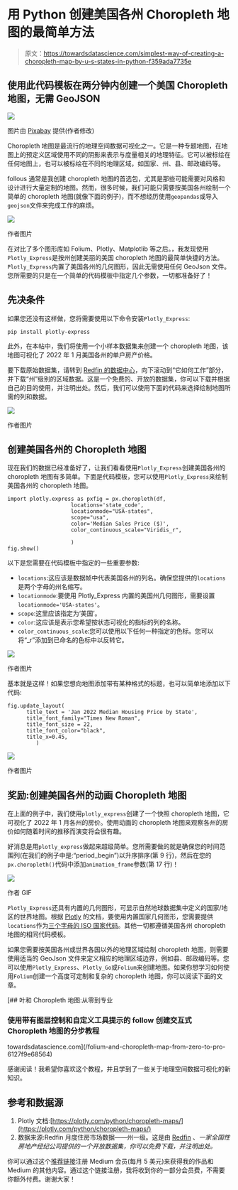 # 用 Python 创建美国各州 Choropleth 地图的最简单方法

> 原文：<https://towardsdatascience.com/simplest-way-of-creating-a-choropleth-map-by-u-s-states-in-python-f359ada7735e>

## 使用此代码模板在两分钟内创建一个美国 Choropleth 地图，无需 GeoJSON

![](img/b5c3e22a0f0dca0ad89b0378eef985f1.png)

图片由 [Pixabay](https://pixabay.com/photos/business-card-mockup-to-dye-hand-3847385/) 提供(作者修改)

Choropleth 地图是最流行的地理空间数据可视化之一。它是一种专题地图，在地图上的预定义区域使用不同的阴影来表示与度量相关的地理特征。它可以被标绘在任何地图上，也可以被标绘在不同的地理区域，如国家、州、县、邮政编码等。

follous 通常是我创建 choropleth 地图的首选包，尤其是那些可能需要对风格和设计进行大量定制的地图。然而，很多时候，我们可能只需要按美国各州绘制一个简单的 choropleth 地图(就像下面的例子)，而不想经历使用`geopandas`或导入`geojson`文件来完成工作的麻烦。

![](img/71eff37597851f3a794348cb8bede4b4.png)

作者图片

在对比了多个图形库如 Folium、Plotly、Matplotlib 等之后。，我发现使用`Plotly_Express`是按州创建美丽的美国 choropleth 地图的最简单快捷的方法。`Plotly_Express`内置了美国各州的几何图形，因此无需使用任何 GeoJson 文件。您所需要的只是在一个简单的代码模板中指定几个参数，一切都准备好了！

## 先决条件

如果您还没有这样做，您将需要使用以下命令安装`Plotly_Express`:

```
pip install plotly-express
```

此外，在本帖中，我们将使用一个小样本数据集来创建一个 choropleth 地图，该地图可视化了 2022 年 1 月美国各州的单户房产价格。

要下载原始数据集，请转到 [Redfin 的数据中心](https://www.redfin.com/news/data-center/)，向下滚动到“它如何工作”部分，并下载“州”级别的区域数据。这是一个免费的、开放的数据集，你可以下载并根据自己的目的使用，并注明出处。然后，我们可以使用下面的代码来选择绘制地图所需的列和数据。

![](img/ef79c3167a1dab4428dec07781103bc6.png)

作者图片

## 创建美国各州的 Choropleth 地图

现在我们的数据已经准备好了，让我们看看使用`Plotly_Express`创建美国各州的 choropleth 地图有多简单。下面是代码模板，您可以使用`Plotly_Express`来绘制美国各州的 choropleth 地图。

```
import plotly.express as pxfig = px.choropleth(df,
                    locations='state_code', 
                    locationmode="USA-states", 
                    scope="usa",
                    color='Median Sales Price ($)',
                    color_continuous_scale="Viridis_r", 

                    )
fig.show()
```

以下是您需要在代码模板中指定的一些重要参数:

*   `locations`:这应该是数据帧中代表美国各州的列名。确保您提供的`locations`是两个字母的州名缩写。
*   `locationmode`:要使用 Plotly_Express 内置的美国州几何图形，需要设置`locationmode='USA-states'`。
*   `scope`:这里应该指定为‘美国’。
*   `color`:这应该是表示您希望按状态可视化的指标的列的名称。
*   `color_continuous_scale`:您可以使用以下任何一种指定的色标。您可以将“_r”添加到已命名的色标中以反转它。

![](img/6eb82a350715365eef50982cdfb8ba74.png)

作者图片

基本就是这样！如果您想向地图添加带有某种格式的标题，也可以简单地添加以下代码:

```
fig.update_layout(
      title_text = 'Jan 2022 Median Housing Price by State',
      title_font_family="Times New Roman",
      title_font_size = 22,
      title_font_color="black", 
      title_x=0.45, 
         )
```

![](img/257fe8c799727cd645a9e5d4d4ea7251.png)

作者图片

## 奖励:创建美国各州的动画 Choropleth 地图

在上面的例子中，我们使用`plotly_express`创建了一个快照 choropleth 地图，它可视化了 2022 年 1 月各州的房价。使用动画的 choropleth 地图来观察各州的房价如何随着时间的推移而演变将会很有趣。

好消息是用`plotly_express`做起来超级简单。您所需要做的就是确保您的时间范围列(在我们的例子中是:“period_begin”)以升序排序(第 9 行)，然后在您的`px.choropleth()`代码中添加`animation_frame`参数(第 17 行)！

![](img/349bbfe0dfed012d064f5226e2bf7c98.png)

作者 GIF

`Plotly_Express`还具有内置的几何图形，可显示自然地球数据集中定义的国家/地区的世界地图。根据 [Plotly](https://plotly.com/python/choropleth-maps/) 的文档，要使用内置国家几何图形，您需要提供`locations`作为[三个字母的 ISO 国家代码](https://en.wikipedia.org/wiki/ISO_3166-1_alpha-3)。其他一切都遵循美国各州 choropleth 地图的相同代码模板。

如果您需要按美国各州或世界各国以外的地理区域绘制 choropleth 地图，则需要使用适当的 GeoJson 文件来定义相应的地理区域边界，例如县、邮政编码等。您可以使用`Plotly_Express`、`Plotly_Go`或`Folium`来创建地图。如果你想学习如何使用`Folium`创建一个高度可定制和复杂的 choropleth 地图，你可以阅读下面的文章。

[](/folium-and-choropleth-map-from-zero-to-pro-6127f9e68564) [## 叶和 Choropleth 地图:从零到专业

### 使用带有图层控制和自定义工具提示的 follow 创建交互式 Choropleth 地图的分步教程

towardsdatascience.com](/folium-and-choropleth-map-from-zero-to-pro-6127f9e68564) 

感谢阅读！我希望你喜欢这个教程，并且学到了一些关于地理空间数据可视化的新知识。

## 参考和数据源

1.  Plotly 文档:[https://plotly.com/python/choropleth-maps/](https://plotly.com/python/choropleth-maps/)
2.  数据来源:Redfin 月度住房市场数据——州一级。这是由 [Redfin](https://www.redfin.com/news/data-center/) 、*一家全国性房地产经纪公司提供的一个开放数据集，你可以免费下载，并注明出处。*

你可以通过这个[推荐链接](https://medium.com/@insightsbees/membership)注册 Medium 会员(每月 5 美元)来获得我的作品和 Medium 的其他内容。通过这个链接注册，我将收到你的一部分会员费，不需要你额外付费。谢谢大家！
